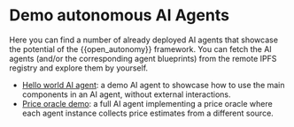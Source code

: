 # Demo autonomous AI Agents

Here you can find a number of already deployed AI agents that showcase the potential
of the {{open_autonomy}} framework. You can fetch the  AI agents (and/or 
the corresponding agent blueprints) from the remote IPFS registry and explore them by yourself.

- [Hello world AI agent](https://stack.olas.network/demos/hello-world/): a demo AI agent to showcase
  how to use the main components in an AI agent,  without external interactions.
- [Price oracle demo](./price-oracle/index.md): a full AI agent implementing a
  price oracle where each agent instance collects price estimates from a different source.
  